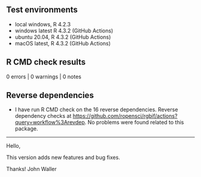 ## Test environments

* local windows, R 4.2.3
* windows latest R 4.3.2 (GitHub Actions)
* ubuntu 20.04, R 4.3.2 (GitHub Actions)
* macOS latest, R 4.3.2 (GitHub Actions)

## R CMD check results

0 errors | 0 warnings | 0 notes

## Reverse dependencies

* I have run R CMD check on the 16 reverse dependencies. Reverse dependency checks at <https://github.com/ropensci/rgbif/actions?query=workflow%3Arevdep>. No problems were found related to this package.

--------

Hello,

This version adds new features and bug fixes. 

Thanks!
John Waller